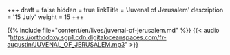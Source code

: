 +++
draft = false
hidden = true
linkTitle = 'Juvenal of Jerusalem'
description = '15 July'
weight = 15
+++

{{% include file="content/en/lives/juvenal-of-jerusalem.md" %}}
{{< audio "https://orthodoxy.sgp1.cdn.digitaloceanspaces.com/fr-augustin/JUVENAL_OF_JERUSALEM.mp3" >}}
